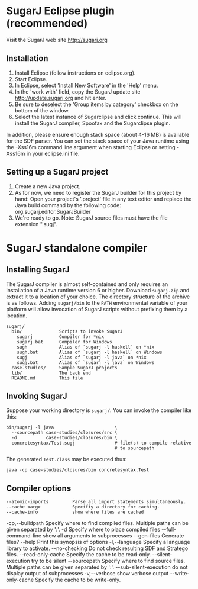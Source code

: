 SugarJ Eclipse plugin (recommended)
===================================

Visit the SugarJ web site http://sugarj.org

Installation
------------

1. Install Eclipse (follow instructions on eclipse.org).
2. Start Eclipse.
3. In Eclipse, select 'Install New Software' in the 'Help' menu.
4. In the 'work with' field, copy the SugarJ update site
   http://update.sugarj.org and hit enter.
5. Be sure to deselect the 'Group items by category' checkbox on the bottom of
   the window.
6. Select the latest instance of Sugarclipse and click continue. This will
   install the SugarJ compiler, Spoofax and the Sugarclipse plugin.


In addition, please ensure enough stack space (about 4-16 MB) is available for
the SDF parser. You can set the stack space of your Java runtime using the
-Xss16m command line argument when starting Eclipse or setting -Xss16m in your
eclipse.ini file.


Setting up a SugarJ project
---------------------------

1. Create a new Java project.
2. As for now, we need to register the SugarJ builder for this project by hand:
   Open your project's '.project' file in any text editor and replace the Java
   build command by the following code:
     <buildCommand>
       <name>org.sugarj.editor.SugarJBuilder</name>
       <arguments></arguments>
     </buildCommand> 
3. We're ready to go. Note: SugarJ source files must have the file extension
   ".sugj".



SugarJ standalone compiler
==========================


Installing SugarJ
-----------------

The SugarJ compiler is almost self-contained and only requires an installation
of a Java runtime version 6 or higher. Download `sugarj.zip` and
extract it to a location of your choice. The directory structure of
the archive is as follows. Adding `sugarj/bin` to the `PATH`
environmental variable of your platform will allow invocation of
SugarJ scripts without prefixing them by a location.

    sugarj/
      bin/              Scripts to invoke SugarJ
        sugarj          Compiler for *nix
        sugarj.bat      Compiler for Windows
        sugh            Alias of `sugarj -l haskell` on *nix
        sugh.bat        Alias of `sugarj -l haskell` on Windows
        sugj            Alias of `sugarj -l java` on *nix
        sugj.bat        Alias of `sugarj -l java` on Windows
      case-studies/     Sample SugarJ projects
      lib/              The back end
      README.md         This file


Invoking SugarJ
---------------

Suppose your working directory is `sugarj/`. You can invoke the
compiler like this:

    bin/sugarj -l java                       \
      --sourcepath case-studies/closures/src \
      -d           case-studies/closures/bin \
      concretesyntax/Test.sugj               # file(s) to compile relative
                                             # to sourcepath

The generated `Test.class` may be executed thus:

    java -cp case-studies/closures/bin concretesyntax.Test


Compiler options
----------------

    --atomic-imports         Parse all import statements simultaneously.
    --cache <arg>            Specifiy a directory for caching.
    --cache-info             show where files are cached
 -cp,--buildpath <arg>       Specify where to find compiled files.
                             Multiple paths can be given separated by ':'.
 -d <arg>                    Specify where to place compiled files
    --full-command-line      show all arguments to subprocesses
    --gen-files              Generate files?
    --help                   Print this synopsis of options
 -l,--language <arg>         Specify a language library to activate.
    --no-checking            Do not check resulting SDF and Stratego
                             files.
    --read-only-cache        Specify the cache to be read-only.
    --silent-execution       try to be silent
    --sourcepath <arg>       Specify where to find source files. Multiple
                             paths can be given separated by ':'.
    --sub-silent-execution   do not display output of subprocesses
 -v,--verbose                show verbose output
    --write-only-cache       Specify the cache to be write-only.
